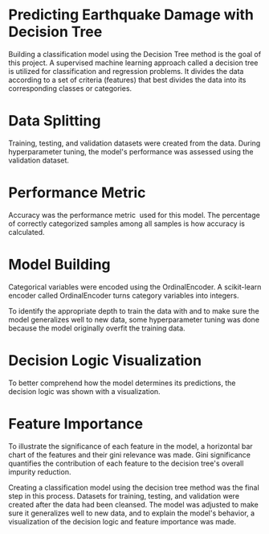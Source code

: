 # Predicting Earthquake Damage with Decision Tree

Building a classification model using the Decision Tree method is the goal of this project. A supervised machine learning approach called a decision tree is utilized for classification and regression problems. It divides the data according to a set of criteria (features) that best divides the data into its corresponding classes or categories.


# Data Splitting

Training, testing, and validation datasets were created from the data. During hyperparameter tuning, the model's performance was assessed using the validation dataset.

# Performance Metric

Accuracy was the performance metric  used for this model. The percentage of correctly categorized samples among all samples is how accuracy is calculated.

# Model Building

Categorical variables were encoded using the OrdinalEncoder. A scikit-learn encoder called OrdinalEncoder turns category variables into integers.

To identify the appropriate depth to train the data with and to make sure the model generalizes well to new data, some hyperparameter tuning was done because the model originally overfit the training data.

# Decision Logic Visualization

To better comprehend how the model determines its predictions, the decision logic was shown with a visualization.

# Feature Importance

To illustrate the significance of each feature in the model, a horizontal bar chart of the features and their gini relevance was made. Gini significance quantifies the contribution of each feature to the decision tree's overall impurity reduction.

Creating a classification model using the decision tree method was the final step in this process. Datasets for training, testing, and validation were created after the data had been cleansed. The model was adjusted to make sure it generalizes well to new data, and to explain the model's behavior, a visualization of the decision logic and feature importance was made.